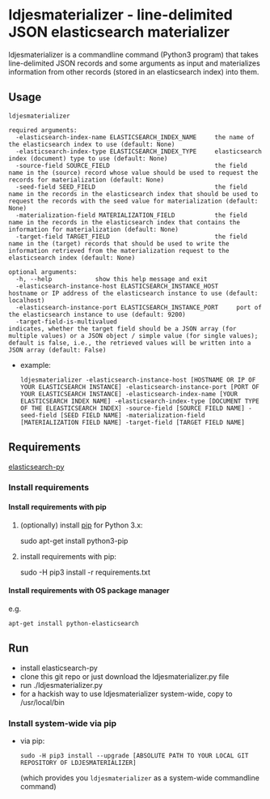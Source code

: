 # ldjesmaterializer - line-delimited JSON elasticsearch materializer

ldjesmaterializer is a commandline command (Python3 program) that takes line-delimited JSON records and some arguments as input and materializes information from other records (stored in an elasticsearch index) into them.

## Usage

```
ldjesmaterializer

required arguments:
  -elasticsearch-index-name ELASTICSEARCH_INDEX_NAME     the name of the elasticsearch index to use (default: None)
  -elasticsearch-index-type ELASTICSEARCH_INDEX_TYPE     elasticsearch index (document) type to use (default: None)
  -source-field SOURCE_FIELD                             the field name in the (source) record whose value should be used to request the records for materialization (default: None)
  -seed-field SEED_FIELD                                 the field name in the records in the elasticsearch index that should be used to request the records with the seed value for materialization (default: None)
  -materialization-field MATERIALIZATION_FIELD           the field name in the records in the elasticsearch index that contains the information for materialization (default: None)
  -target-field TARGET_FIELD                             the field name in the (target) records that should be used to write the information retrieved from the materialization request to the elasticsearch index (default: None)

optional arguments:
  -h, --help            show this help message and exit
  -elasticsearch-instance-host ELASTICSEARCH_INSTANCE_HOST     hostname or IP address of the elasticsearch instance to use (default: localhost)
  -elasticsearch-instance-port ELASTICSEARCH_INSTANCE_PORT     port of the elasticsearch instance to use (default: 9200)
  -target-field-is-multivalued                                 indicates, whether the target field should be a JSON array (for multiple values) or a JSON object / simple value (for single values); default is false, i.e., the retrieved values will be written into a JSON array (default: False)
```

* example:
    ```
    ldjesmaterializer -elasticsearch-instance-host [HOSTNAME OR IP OF YOUR ELASTICSEARCH INSTANCE] -elasticsearch-instance-port [PORT OF YOUR ELASTICSEARCH INSTANCE] -elasticsearch-index-name [YOUR ELASTICSEARCH INDEX NAME] -elasticsearch-index-type [DOCUMENT TYPE OF THE ELEASTICSEARCH INDEX] -source-field [SOURCE FIELD NAME] -seed-field [SEED FIELD NAME] -materialization-field [MATERIALIZATION FIELD NAME] -target-field [TARGET FIELD NAME]
    ```

## Requirements

[elasticsearch-py](http://elasticsearch-py.rtfd.org/)

### Install requirements

#### Install requirements with pip

1. (optionally) install [pip](https://pip.pypa.io/) for Python 3.x:

    sudo apt-get install python3-pip

2. install requirements with pip:

    sudo -H pip3 install -r requirements.txt
    
#### Install requirements with OS package manager

e.g.
```
apt-get install python-elasticsearch

```

## Run

* install elasticsearch-py
* clone this git repo or just download the ldjesmaterializer.py file
* run ./ldjesmaterializer.py
* for a hackish way to use ldjesmaterializer system-wide, copy to /usr/local/bin

### Install system-wide via pip

* via pip:
    ```
    sudo -H pip3 install --upgrade [ABSOLUTE PATH TO YOUR LOCAL GIT REPOSITORY OF LDJESMATERIALIZER]
    ```
    (which provides you ```ldjesmaterializer``` as a system-wide commandline command)
